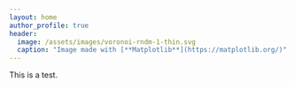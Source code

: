 ```yaml
---
layout: home
author_profile: true
header:
  image: /assets/images/voronoi-rndm-1-thin.svg
  caption: "Image made with [**Matplotlib**](https://matplotlib.org/)"
---
```


This is a test.
